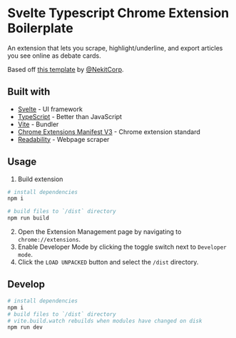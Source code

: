 # Svelte Typescript Chrome Extension Boilerplate

An extension that lets you scrape, highlight/underline, and export articles you see online as debate cards.

Based off [this template](https://github.com/NekitCorp/chrome-extension-svelte-typescript-boilerplate) by [@NekitCorp](https://github.com/NekitCorp).

## Built with

- [Svelte](https://svelte.dev/) - UI framework
- [TypeScript](https://www.typescriptlang.org/) - Better than JavaScript
- [Vite](https://vitejs.dev/) - Bundler
- [Chrome Extensions Manifest V3](https://developer.chrome.com/docs/extensions/mv3/intro/) - Chrome extension standard
- [Readability](https://github.com/mozilla/readability) - Webpage scraper

## Usage

1. Build extension

```bash
# install dependencies
npm i

# build files to `/dist` directory
npm run build
```

2. Open the Extension Management page by navigating to `chrome://extensions`.
3. Enable Developer Mode by clicking the toggle switch next to `Developer mode`.
4. Click the `LOAD UNPACKED` button and select the `/dist` directory.

## Develop

```bash
# install dependencies
npm i
# build files to `/dist` directory
# vite.build.watch rebuilds when modules have changed on disk
npm run dev

```
